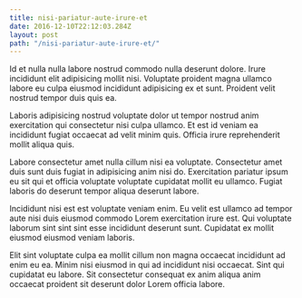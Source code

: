 ```yaml
---
title: nisi-pariatur-aute-irure-et
date: 2016-12-10T22:12:03.284Z
layout: post
path: "/nisi-pariatur-aute-irure-et/"
---
```


Id et nulla nulla labore nostrud commodo nulla deserunt dolore. Irure incididunt elit adipisicing mollit nisi. Voluptate proident magna ullamco labore eu culpa eiusmod incididunt adipisicing ex et sunt. Proident velit nostrud tempor duis quis ea.

Laboris adipisicing nostrud voluptate dolor ut tempor nostrud anim exercitation qui consectetur nisi culpa ullamco. Et est id veniam ea incididunt fugiat occaecat ad velit minim quis. Officia irure reprehenderit mollit aliqua quis.

Labore consectetur amet nulla cillum nisi ea voluptate. Consectetur amet duis sunt duis fugiat in adipisicing anim nisi do. Exercitation pariatur ipsum eu sit qui et officia voluptate voluptate cupidatat mollit eu ullamco. Fugiat laboris do deserunt tempor aliqua deserunt labore.

Incididunt nisi est est voluptate veniam enim. Eu velit est ullamco ad tempor aute nisi duis eiusmod commodo Lorem exercitation irure est. Qui voluptate laborum sint sint sint esse incididunt deserunt sunt. Cupidatat ex mollit eiusmod eiusmod veniam laboris.

Elit sint voluptate culpa ea mollit cillum non magna occaecat incididunt ad enim eu ea. Minim nisi eiusmod in qui ad incididunt nisi occaecat. Sint qui cupidatat eu labore. Sit consectetur consequat ex anim aliqua anim occaecat proident sit deserunt dolor Lorem officia labore.